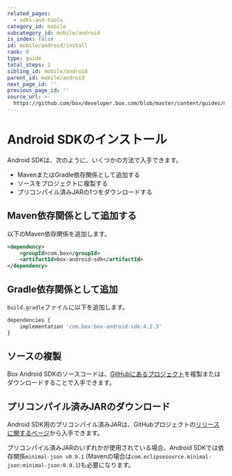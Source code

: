```yaml
---
related_pages:
  - sdks-and-tools
category_id: mobile
subcategory_id: mobile/android
is_index: false
id: mobile/android/install
rank: 0
type: guide
total_steps: 1
sibling_id: mobile/android
parent_id: mobile/android
next_page_id: ''
previous_page_id: ''
source_url: >-
  https://github.com/box/developer.box.com/blob/master/content/guides/mobile/android/install.md
---
```

# Android SDKのインストール

Android SDKは、次のように、いくつかの方法で入手できます。

* MavenまたはGradle依存関係として追加する
* ソースをプロジェクトに複製する
* プリコンパイル済みJARの1つをダウンロードする

## Maven依存関係として追加する

以下のMaven依存関係を追加します。

```xml
<dependency>
    <groupId>com.box</groupId>
    <artifactId>box-android-sdk</artifactId>
</dependency>
```

## Gradle依存関係として追加

`build.gradle`ファイルに以下を追加します。

```js
dependencies {
    implementation 'com.box:box-android-sdk:4.2.3'
}
```

## ソースの複製

Box Android SDKのソースコードは、[GitHubにあるプロジェクト][android-sdk-github]を複製またはダウンロードすることで入手できます。

## プリコンパイル済みJARのダウンロード

Android SDK用のプリコンパイル済みJARは、GitHubプロジェクトの[リリースに関するページ][android-sdk-github-releases]から入手できます。

<Message warning>

プリコンパイル済みJARのいずれかが使用されている場合、Android SDKでは依存関係`minimal-json v0.9.1` (Mavenの場合は`com.eclipsesource.minimal-json:minimal-json:0.9.1`)も必要になります。

</Message>

[android-sdk-github]: https://github.com/box/box-android-sdk/tree/master/box-content-sdk

[android-sdk-github-releases]: https://github.com/box/box-android-sdk/releases

